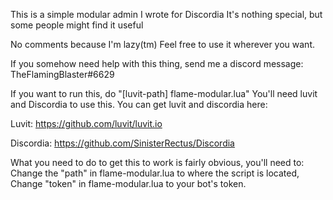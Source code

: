 This is a simple modular admin I wrote for Discordia
It's nothing special, but some people might find it useful

No comments because I'm lazy(tm)
Feel free to use it wherever you want.

If you somehow need help with this thing, send me a discord message: TheFlamingBlaster#6629

If you want to run this, do "[luvit-path] flame-modular.lua"
You'll need luvit and Discordia to use this.
You can get luvit and discordia here:

Luvit: https://github.com/luvit/luvit.io

Discordia: https://github.com/SinisterRectus/Discordia

What you need to do to get this to work is fairly obvious,
you'll need to:
Change the "path" in  flame-modular.lua to where the script is located,
Change "token" in flame-modular.lua to your bot's token.
